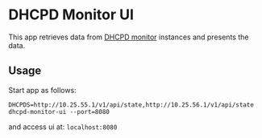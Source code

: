 # DHCPD Monitor UI

This app retrieves data from [DHCPD monitor](https://github.com/ICTU/dhcpd-monitor) instances and presents the data.

## Usage

Start app as follows:
```
DHCPDS=http://10.25.55.1/v1/api/state,http://10.25.56.1/v1/api/state dhcpd-monitor-ui --port=8080
```
and access ui at: ```localhost:8080```
